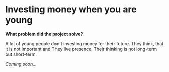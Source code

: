 # Investing money when you are young

**What problem did the project solve?**

A lot of young people don't investing money for their future. They think, that it is not important and They live presence. Their thinking is not long-term but short-term.  

*Coming soon...*
